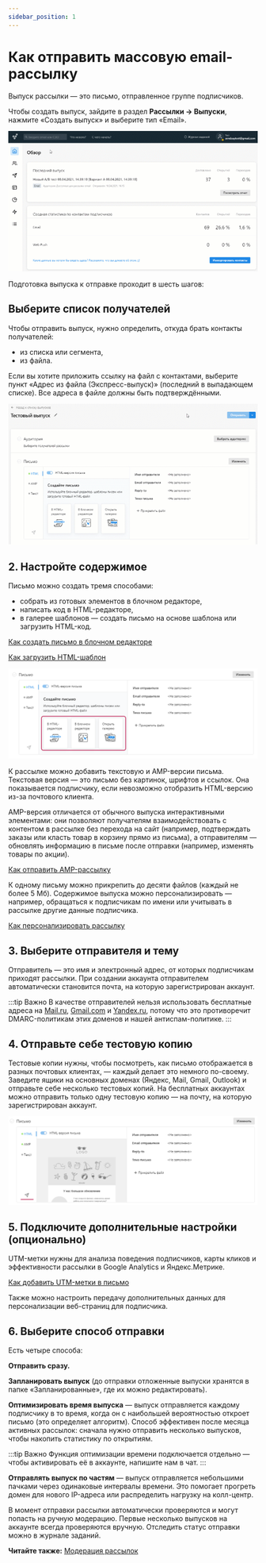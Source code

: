 ```yaml
---
sidebar_position: 1
---
```


# Как отправить массовую email-рассылку
Выпуск рассылки — это письмо, отправленное группе подписчиков. 

Чтобы создать выпуск, зайдите в раздел **Рассылки → Выпуски**, нажмите «Создать выпуск» и выберите тип «Email».

![How to create email campaign](./assets/how-to-send-email-campaign/how-to-create-campaign.gif) <br/>

Подготовка выпуска к отправке проходит в шесть шагов:
## Выберите список получателей
Чтобы отправить выпуск, нужно определить, откуда брать контакты получателей:
- из списка или сегмента,
- из файла.

Если вы хотите приложить ссылку на файл с контактами, выберите пункт «Адрес из файла (Экспресс-выпуск)» (последний в выпадающем списке). Все адреса в файле должны быть подтверждёнными.

![Express campaign](./assets/how-to-send-email-campaign/express-campaign.gif) <br/>
## 2. Настройте содержимое
Письмо можно создать тремя способами:
- собрать из готовых элементов в блочном редакторе,
- написать код в HTML-редакторе,
- в галерее шаблонов — создать письмо на основе шаблона или загрузить HTML-код.

[Как создать письмо в блочном редакторе](./drag-and-drop-editor.md) <br/>

[Как загрузить HTML-шаблон](./how-to-upload-html-template.md) <br/>

![HTML or gallery](./assets/how-to-send-email-campaign/html-or-gallery.png) <br/>

К рассылке можно добавить текстовую и AMP-версии письма. Текстовая версия — это письмо без картинок, шрифтов и ссылок. Она показывается подписчику, если невозможно отобразить HTML-версию из-за почтового клиента.

AMP-версия отличается от обычного выпуска интерактивными элементами: они позволяют получателям взаимодействовать с контентом в рассылке без перехода на сайт (например, подтверждать заказы или класть товар в корзину прямо из письма), а отправителям — обновлять информацию в письме после отправки (например, изменять товары по акции).

[Как отправить AMP-рассылку](./amp-campaign.mdx) <br/>

К одному письму можно прикрепить до десяти файлов (каждый не более 5 Мб). Содержимое выпуска можно персонализировать — например, обращаться к подписчикам по имени или учитывать в рассылке другие данные подписчика.

[Как персонализировать рассылку](/docs/email-campaigns/personalization/how-to-personalize-campaign.md) <br/>

## 3. Выберите отправителя и тему
Отправитель — это имя и электронный адрес, от которых подписчикам приходят рассылки. При создании аккаунта отправителем автоматически становится почта, на которую зарегистрирован аккаунт.

:::tip Важно
В качестве отправителей нельзя использовать бесплатные адреса на [Mail.ru](https://mail.ru/), [Gmail.com](https://gmail.com/) и [Yandex.ru](http://yandex.ru/), потому что это противоречит DMARC-политикам этих доменов и нашей антиспам-политике.
:::

## 4. Отправьте себе тестовую копию
Тестовые копии нужны, чтобы посмотреть, как письмо отображается в разных почтовых клиентах, — каждый делает это немного по-своему. Заведите ящики на основных доменах (Яндекс, Mail, Gmail, Outlook) и отправьте себе несколько тестовых копий. На бесплатных аккаунтах можно отправить только одну тестовую копию — на почту, на которую зарегистрирован аккаунт.

![Test copy](./assets/how-to-send-email-campaign/test-copy.png) <br/>

## 5. Подключите дополнительные настройки (опционально)
UTM-метки нужны для анализа поведения подписчиков, карты кликов и эффективности рассылки в Google Analytics и Яндекс.Метрике.

[Как добавить UTM-метки в письмо](/docs/email-campaigns/settings/how-to-add-utm.md) <br/>

Также можно настроить передачу дополнительных данных для персонализации веб-страниц для подписчика.


## 6. Выберите способ отправки
Есть четыре способа:

**Отправить сразу.**

**Запланировать выпуск** (до отправки отложенные выпуски хранятся в папке «Запланированные», где их можно редактировать).

**Оптимизировать время выпуска** — выпуск отправляется каждому подписчику в то время, когда он с наибольшей вероятностью откроет письмо (это определяет алгоритм). Способ эффективен после месяца активных рассылок: сначала нужно отправить несколько выпусков, чтобы накопить статистику по открытиям.

:::tip Важно 
Функция оптимизации времени подключается отдельно — чтобы активировать её в аккаунте, напишите нам в чат.
:::

**Отправлять выпуск по частям** — выпуск отправляется небольшими пачками через одинаковые интервалы времени. Это помогает прогреть домен для нового IP-адреса или распределить нагрузку на колл-центр.

В момент отправки рассылки автоматически проверяются и могут попасть на ручную модерацию. Первые несколько выпусков на аккаунте всегда проверяются вручную. Отследить статус отправки можно в журнале заданий.

**Читайте также:** [Модерация рассылок](/docs/faq/moderation.md)